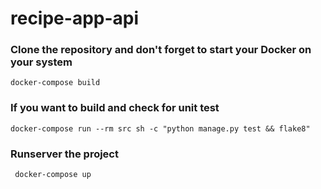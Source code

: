 # recipe-app-api

### Clone the repository and don't forget to start your Docker on your system
``` docker-compose build ```
### If you want to build and check for unit test 
``` docker-compose run --rm src sh -c "python manage.py test && flake8" ```
### Runserver the project
``` docker-compose up```